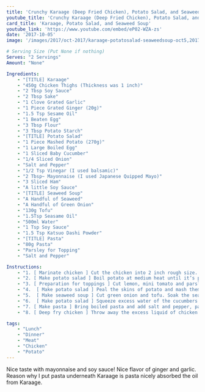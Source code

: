 ```yaml
---
title: 'Crunchy Karaage (Deep Fried Chicken), Potato Salad, and Seaweed Soup'
youtube_title: 'Crunchy Karaage (Deep Fried Chicken), Potato Salad, and Seaweed Soup'
card_title: 'Karaage, Potato Salad, and Seaweed Soup'
youtube_link: 'https://www.youtube.com/embed/eP02-WZA-zs'
date: '2017-10-05'
image: '/images/2017/oct-2017/karaage-potatosalad-seaweedsoup-oct5,2017.png'

# Serving Size (Put None if nothing)
Serves: "2 Servings"
Amount: "None"

Ingredients:
    - "[TITLE] Karaage"
    - "450g Chicken Thighs (Thickness was 1 inch)"
    - "2 Tbsp Soy Sauce"
    - "2 Tbsp Sake"
    - "1 Clove Grated Garlic"
    - "1 Piece Grated Ginger (20g)"
    - "1.5 Tsp Sesame Oil"
    - "1 Beaten Egg"
    - "3 Tbsp Flour"
    - "3 Tbsp Potato Starch"
    - "[TITLE] Potato Salad"
    - "1 Piece Mashed Potato (270g)"
    - "1 Large Boiled Egg"
    - "1 Sliced Baby Cucumber"
    - "1/4 Sliced Onion"
    - "Salt and Pepper"
    - "1/2 Tsp Vinegar (I used balsamic)"
    - "2 Tbsp~ Mayonnaise (I used Japanese Quipped Mayo)"
    - "3 Sliced Ham"
    - "A little Soy Sauce"
    - "[TITLE] Seaweed Soup"
    - "A Handful of Seaweed"
    - "A Handful of Green Onion"
    - "130g Tofu"
    - "1.5Tsp Seasame Oil"
    - "500ml Water"
    - "1 Tsp Soy Sauce"
    - "1.5 Tsp Katsuo Dashi Powder"
    - "[TITLE] Pasta"
    - "80g Pasta"
    - "Parsley for Topping"
    - "Salt and Pepper"

Instructions:
    - "1. [ Marinate chicken ] Cut the chicken into 2 inch rough size. ( Try not to cut smaller and karaage will be juicy inside). Season with salt and pepper. Add grated garlic, ginger, soy sauce, sake and sesame oil. Mix together and rub. Let them 1 hour.( after 30min, take them out from the fridge)"
    - "2. [ Make potato salad ] Boil potato at medium heat until it’s pierced with a chopstick.(about30min)  Meanwhile, cut cucumbers, onion and ham. Add salt to cucumbers and onion. Then, massage well. after that, let them.(It’s gonna be water come out and become crunchy texture)"
    - "3. [ Preparation for toppings ] Cut lemon, mini tomato and parsley."
    - "4.  [ Make potato salad ] Peal the skins of potato and mash them. Add boiled egg and a little vinegar. Let them to cool down. "
    - "5.  [ Make seaweed soup ] Cut green onion and tofu. Soak the seaweed in water. Put sesame oil into fry pan and fry the seaweed and green onion. Add  water, soy sauce, katsuo powder and tofu.  Soup is done! ."
    - "6.  [ Make potato salad ] Squeeze excess water of the cucumbers and the onion. Then, mix with the mashed potato. Add ham, a little soy sauce, salt and pepper, mayonnaise.  Mix well. Potato salad is done! "
    - "7. [ Make pasta ] Bring boiled pasta and add salt and pepper, parsley. Paste is done! "
    - "8. [ Deep fry chicken ] Throw away the excess liquid of chicken marinade and add egg. Coat chicken with flour and potato starch. Heat the oil to 340F. ( Dip the chopsticks. When you see the bubbles come out, ready to go.) Gently drop the chicken and cook for about 5 min. Try not to touch first 1 min. Then check the color and turn over them. ☆After that, take chicken out of the oil one by one for a few second. So the karaage will be cool down once. It provides double fry effect which is crispy and crunchy fried! Turn the heat up to 350F last 1 min until it’s nicely golden brown. Karaage is done! "

tags:
    - "Lunch"
    - "Dinner"
    - "Meat"
    - "Chicken"
    - "Potato"
---
```


Nice taste with mayonnaise and soy sauce! Nice flavor of ginger and garlic. Reason why I put pasta underneath Karaage is pasta nicely absorbed the oil from Karaage. 
